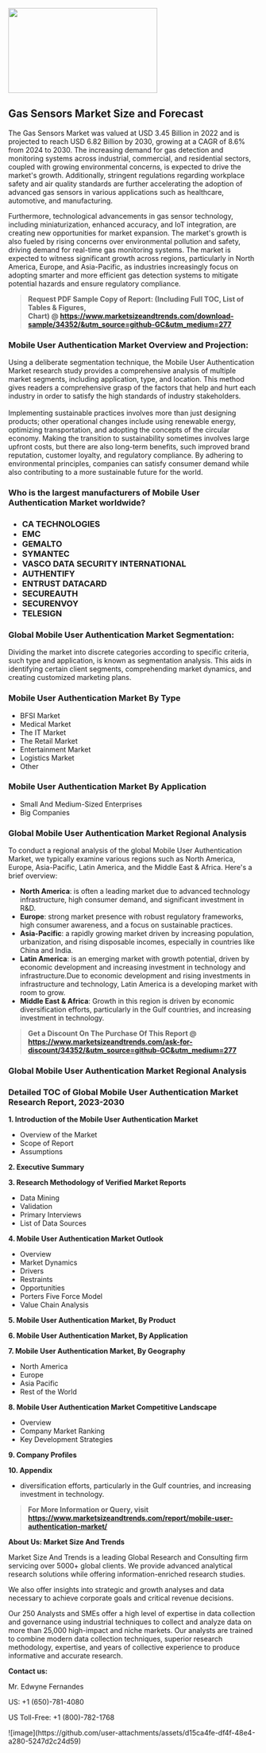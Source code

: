 <p><img class="alignnone size-medium wp-image-20088" src="https://ffe5etoiles.com/wp-content/uploads/2024/12/MST1-300x171.png" alt="" width="300" height="171" /></p><h2>Gas Sensors Market Size and Forecast</h2><p>The Gas Sensors Market was valued at USD 3.45 Billion in 2022 and is projected to reach USD 6.82 Billion by 2030, growing at a CAGR of 8.6% from 2024 to 2030. The increasing demand for gas detection and monitoring systems across industrial, commercial, and residential sectors, coupled with growing environmental concerns, is expected to drive the market's growth. Additionally, stringent regulations regarding workplace safety and air quality standards are further accelerating the adoption of advanced gas sensors in various applications such as healthcare, automotive, and manufacturing.</p><p>Furthermore, technological advancements in gas sensor technology, including miniaturization, enhanced accuracy, and IoT integration, are creating new opportunities for market expansion. The market's growth is also fueled by rising concerns over environmental pollution and safety, driving demand for real-time gas monitoring systems. The market is expected to witness significant growth across regions, particularly in North America, Europe, and Asia-Pacific, as industries increasingly focus on adopting smarter and more efficient gas detection systems to mitigate potential hazards and ensure regulatory compliance.</p></p><blockquote id="" class=""><strong>Request PDF Sample Copy of Report: (Including Full TOC, List of Tables &amp; Figures, Chart)&nbsp;@&nbsp;<strong><a href="https://www.marketsizeandtrends.com/download-sample/34352/&utm_source=github-GC&utm_medium=277" target="_blank">https://www.marketsizeandtrends.com/download-sample/34352/&utm_source=github-GC&utm_medium=277</a></strong></strong></blockquote><h3 id="" class="">Mobile User Authentication Market&nbsp;Overview and Projection:</h3><p id="" class="">Using a deliberate segmentation technique, the Mobile User Authentication Market research study provides a comprehensive analysis of multiple market segments, including application, type, and location. This method gives readers a comprehensive grasp of the factors that help and hurt each industry in order to satisfy the high standards of industry stakeholders. <br /> <br />Implementing sustainable practices involves more than just designing products; other operational changes include using renewable energy, optimizing transportation, and adopting the concepts of the circular economy. Making the transition to sustainability sometimes involves large upfront costs, but there are also long-term benefits, such improved brand reputation, customer loyalty, and regulatory compliance. By adhering to environmental principles, companies can satisfy consumer demand while also contributing to a more sustainable future for the world.</p><h3 id="" class="">Who is the largest manufacturers of&nbsp;Mobile User Authentication Market worldwide?</h3><h3 class=""><p><ul><li>CA TECHNOLOGIES </li><li> EMC </li><li> GEMALTO </li><li> SYMANTEC </li><li> VASCO DATA SECURITY INTERNATIONAL </li><li> AUTHENTIFY </li><li> ENTRUST DATACARD </li><li> SECUREAUTH </li><li> SECURENVOY </li><li> TELESIGN</li></ul></p></h3><h3 id="" class="">Global&nbsp;Mobile User Authentication Market Segmentation:</h3><p id="" class="">Dividing the market into discrete categories according to specific criteria, such type and application, is known as segmentation analysis. This aids in identifying certain client segments, comprehending market dynamics, and creating customized marketing plans.</p><h3 id="" class="">Mobile User Authentication Market&nbsp;By Type</h3><p><p><ul><li>BFSI Market </li><li> Medical Market </li><li> The IT Market </li><li> The Retail Market </li><li> Entertainment Market </li><li> Logistics Market </li><li> Other</p></li></ul></p></p><h3 id="" class="">Mobile User Authentication Market&nbsp;By Application</h3><p class=""><p><ul><li>Small And Medium-Sized Enterprises </li><li> Big Companies</li></ul></p></p><h3 id="" class="">Global Mobile User Authentication Market Regional Analysis</h3><p id="" class="">To conduct a regional analysis of the global Mobile User Authentication Market, we typically examine various regions such as North America, Europe, Asia-Pacific, Latin America, and the Middle East &amp; Africa. Here's a brief overview:</p><ul><li><strong>North America</strong>: is often a leading market due to advanced technology infrastructure, high consumer demand, and significant investment in R&amp;D.</li><li><strong>Europe</strong>: strong market presence with robust regulatory frameworks, high consumer awareness, and a focus on sustainable practices.</li><li><strong>Asia-Pacific</strong>: a rapidly growing market driven by increasing population, urbanization, and rising disposable incomes, especially in countries like China and India.</li><li><strong>Latin America</strong>: is an emerging market with growth potential, driven by economic development and increasing investment in technology and infrastructure.Due to economic development and rising investments in infrastructure and technology, Latin America is a developing market with room to grow.</li><li><strong>Middle East &amp; Africa</strong>: Growth in this region is driven by economic diversification efforts, particularly in the Gulf countries, and increasing investment in technology.</li></ul><blockquote id="" class=""><strong>Get a Discount On The Purchase Of This Report @ <strong><a href="https://www.marketsizeandtrends.com/ask-for-discount/34352/&utm_source=github-GC&utm_medium=277" target="_blank">https://www.marketsizeandtrends.com/ask-for-discount/34352/&utm_source=github-GC&utm_medium=277</a></strong></strong></blockquote><h3 id="" class="">Global Mobile User Authentication Market Regional Analysis</h3><h3 id="" class="">Detailed TOC of Global Mobile User Authentication Market Research Report, 2023-2030</h3><p id="" class=""><strong>1. Introduction of the Mobile User Authentication Market</strong></p><ul><li>Overview of the Market</li><li>Scope of Report</li><li>Assumptions</li></ul><p id="" class=""><strong>2. Executive Summary</strong></p><p id="" class=""><strong>3. Research Methodology of Verified Market Reports</strong></p><ul><li>Data Mining</li><li>Validation</li><li>Primary Interviews</li><li>List of Data Sources</li></ul><p id="" class=""><strong>4. Mobile User Authentication Market Outlook</strong></p><ul><li>Overview</li><li>Market Dynamics</li><li>Drivers</li><li>Restraints</li><li>Opportunities</li><li>Porters Five Force Model</li><li>Value Chain Analysis</li></ul><p id="" class=""><strong>5. Mobile User Authentication Market, By Product</strong></p><p id="" class=""><strong>6. Mobile User Authentication Market, By Application</strong></p><p id="" class=""><strong>7. Mobile User Authentication Market, By Geography</strong></p><ul><li>North America</li><li>Europe</li><li>Asia Pacific</li><li>Rest of the World</li></ul><p id="" class=""><strong>8. Mobile User Authentication Market Competitive Landscape</strong></p><ul><li>Overview</li><li>Company Market Ranking</li><li>Key Development Strategies</li></ul><p id="" class=""><strong>9. Company Profiles</strong></p><p id="" class=""><strong>10. Appendix</strong></p><ul><li>diversification efforts, particularly in the Gulf countries, and increasing investment in technology.</li></ul><blockquote id="" class=""><strong>For More Information or Query, visit <strong><strong><a href="https://www.marketsizeandtrends.com/report/mobile-user-authentication-market/" target="_blank">https://www.marketsizeandtrends.com/report/mobile-user-authentication-market/</a></strong></strong></strong></blockquote><p id="" class=""><strong>About Us: Market Size And Trends</strong></p><p id="" class="">Market Size And Trends is a leading Global Research and Consulting firm servicing over 5000+ global clients. We provide advanced analytical research solutions while offering information-enriched research studies.</p><p id="" class="">We also offer insights into strategic and growth analyses and data necessary to achieve corporate goals and critical revenue decisions.</p><p id="" class="">Our 250 Analysts and SMEs offer a high level of expertise in data collection and governance using industrial techniques to collect and analyze data on more than 25,000 high-impact and niche markets. Our analysts are trained to combine modern data collection techniques, superior research methodology, expertise, and years of collective experience to produce informative and accurate research.</p><p id="" class=""><strong>Contact us:</strong></p><p id="" class="">Mr. Edwyne Fernandes</p><p id="" class="">US: +1 (650)-781-4080</p><p id="" class="">US Toll-Free: +1 (800)-782-1768</p>
![image](https://github.com/user-attachments/assets/d15ca4fe-df4f-48e4-a280-5247d2c24d59)
